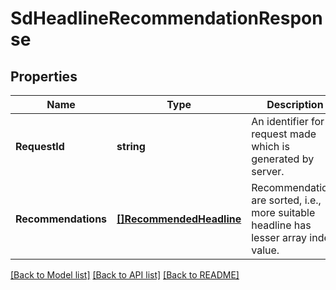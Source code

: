 # SdHeadlineRecommendationResponse

## Properties
Name | Type | Description | Notes
------------ | ------------- | ------------- | -------------
**RequestId** | **string** | An identifier for request made which is generated by server. | [optional] [default to null]
**Recommendations** | [**[]RecommendedHeadline**](RecommendedHeadline.md) | Recommendations are sorted, i.e., more suitable headline has lesser array index value. | [optional] [default to null]

[[Back to Model list]](../README.md#documentation-for-models) [[Back to API list]](../README.md#documentation-for-api-endpoints) [[Back to README]](../README.md)


